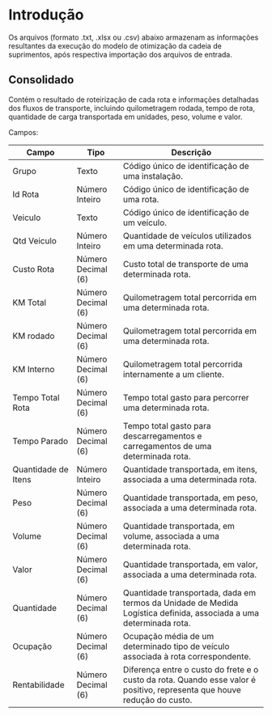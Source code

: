 # Introdução

Os arquivos (formato .txt, .xlsx ou .csv) abaixo armazenam as informações resultantes da execução
do modelo de otimização da cadeia de suprimentos, após respectiva importação dos arquivos de entrada.

## Consolidado

Contém o resultado de roteirização de cada rota e informações detalhadas dos fluxos de
transporte, incluindo quilometragem rodada, tempo de rota, quantidade de carga transportada em
unidades, peso, volume e valor.

Campos:

| Campo              | Tipo               | Descrição                                                                                                                                                              |
|--------------------|--------------------|------------------------------------------------------------------------------------------------------------------------------------------------------------------------|
| Grupo              | Texto              | Código único de identificação de uma instalação.                                                                                                                       |
| Id Rota            | Número Inteiro      | Código único de identificação de uma rota.                                                                                                                             |
| Veiculo            | Texto              | Código único de identificação de um veículo.                                                                                                                           |
| Qtd Veiculo        | Número Inteiro      | Quantidade de veículos utilizados em uma determinada rota.                                                                                                             |
| Custo Rota         | Número Decimal (6)  | Custo total de transporte de uma determinada rota.                                                                                                                     |
| KM Total           | Número Decimal (6)  | Quilometragem total percorrida em uma determinada rota.                                                                                                                |
| KM rodado          | Número Decimal (6)  | Quilometragem total percorrida em uma determinada rota.                                                                                                                |
| KM Interno         | Número Decimal (6)  | Quilometragem total percorrida internamente a um cliente.                                                                                                              |
| Tempo Total Rota   | Número Decimal (6)  | Tempo total gasto para percorrer uma determinada rota.                                                                                                                 |
| Tempo Parado       | Número Decimal (6)  | Tempo total gasto para descarregamentos e carregamentos de uma determinada rota.                                                                                        |
| Quantidade de Itens| Número Inteiro      | Quantidade transportada, em itens, associada a uma determinada rota.                                                                                                    |
| Peso               | Número Decimal (6)  | Quantidade transportada, em peso, associada a uma determinada rota.                                                                                                     |
| Volume             | Número Decimal (6)  | Quantidade transportada, em volume, associada a uma determinada rota.                                                                                                   |
| Valor              | Número Decimal (6)  | Quantidade transportada, em valor, associada a uma determinada rota.                                                                                                    |
| Quantidade         | Número Decimal (6)  | Quantidade transportada, dada em termos da Unidade de Medida Logística definida, associada a uma determinada rota.                                                      |
| Ocupação           | Número Decimal (6)  | Ocupação média de um determinado tipo de veículo associada à rota correspondente.                                                                                       |
| Rentabilidade      | Número Decimal (6)  | Diferença entre o custo do frete e o custo da rota. Quando esse valor é positivo, representa que houve redução do custo.                                                |


